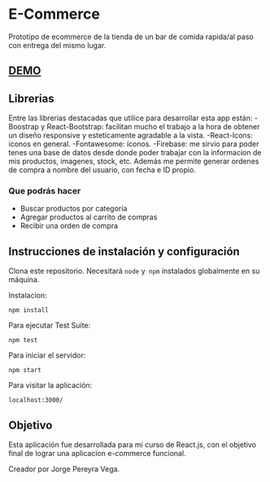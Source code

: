 # E-Commerce

Prototipo de ecommerce de la tienda de un bar de comida rapida/al paso con entrega del mismo lugar.

## [DEMO](https://confident-clarke-c71b27.netlify.app)

## Librerias
Entre las librerias destacadas que utilice para desarrollar esta app están:
-Boostrap y React-Bootstrap: facilitan mucho el trabajo a la hora de obtener un diseño responsive y esteticamente agradable a la vista.
-React-Icons: íconos en general.
-Fontawesome: íconos.
-Firebase: me sirvio para poder tenes una base de datos desde donde poder trabajar con la informacion de mis productos, imagenes, stock, etc. Además me permite generar ordenes de compra a nombre del usuario, con fecha e ID propio.

### Que podrás hacer

- Buscar productos por categoría 
- Agregar productos al carrito de compras
- Recibir una orden de compra

## Instrucciones de instalación y configuración

Clona este repositorio. Necesitará `node` y` npm` instalados globalmente en su máquina.  

Instalacion:

`npm install`  

Para ejecutar Test Suite:  

`npm test`  

Para iniciar el servidor:

`npm start`  

Para visitar la aplicación:

`localhost:3000/`


## Objetivo

  Esta aplicación fue desarrollada para mi curso de React.js, con el objetivo final de lograr una aplicacion e-commerce funcional.


Creador por Jorge Pereyra Vega.
